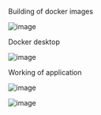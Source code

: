 Building of docker images


![image](https://github.com/Muhammad-Saad12/mlops-task5/assets/95536465/b6fc8a48-2ed7-47c5-b842-80e30a96edbe)

Docker desktop

![image](https://github.com/Muhammad-Saad12/mlops-task5/assets/95536465/b71bfe2a-2e78-4ed8-ab9f-3ef9e8d65215)

Working of application

![image](https://github.com/Muhammad-Saad12/mlops-task5/assets/95536465/454924c9-cb30-486f-a37e-803557ca6922)


![image](https://github.com/Muhammad-Saad12/mlops-task5/assets/95536465/62212012-1cd4-409f-986b-244c84a27e2b)
